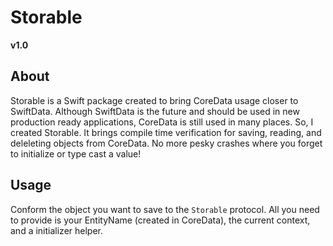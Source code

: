 # Storable
**v1.0**
## About
Storable is a Swift package created to bring CoreData usage closer to SwiftData. Although SwiftData is the future and should be used in new production ready applications, CoreData is still used in many places. So, I created Storable. It brings compile time verification for saving, reading, and deleleting objects from CoreData. No more pesky crashes where you forget to initialize or type cast a value!

## Usage
Conform the object you want to save to the `Storable` protocol. All you need to provide is your EntityName (created in CoreData), the current context, and a initializer helper.  
